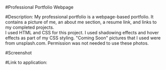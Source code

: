 #Professional Portfolio Webpage

#Description:
My professional portfolio is a webpage-based portfolio.  It contains a picture of me, an about me section, a resume link, and links to my completed projects.  
I used HTML and CSS for this project.  I used shadowing effects and hover effects as part of my CSS styling.  "Coming Soon" pictures that I used were from unsplash.com.  Permission was not needed to use these photos.  

#Screenshot

#Link to application: 
